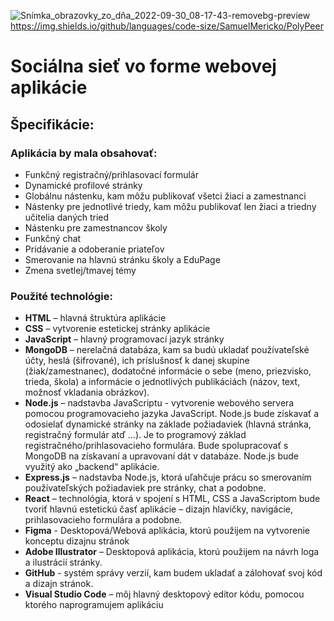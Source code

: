 ![Snímka_obrazovky_zo_dňa_2022-09-30_08-17-43-removebg-preview](https://user-images.githubusercontent.com/112657175/193205177-96602337-a3a9-41da-ae31-1eaf2e87ec17.png)
https://img.shields.io/github/languages/code-size/SamuelMericko/PolyPeer
# Sociálna sieť vo forme webovej aplikácie
## Špecifikácie:
### Aplikácia by mala obsahovať:

 - Funkčný registračný/prihlasovací formulár
 - Dynamické profilové stránky
 - Globálnu nástenku, kam môžu publikovať všetci žiaci a zamestnanci
 - Nástenky pre jednotlivé triedy, kam môžu publikovať len žiaci a
   triedny učitelia daných tried
 - Nástenku pre zamestnancov školy 
 - Funkčný chat
 - Pridávanie a odoberanie priateľov
 - Smerovanie na hlavnú stránku školy a EduPage
 - Zmena svetlej/tmavej témy

### Použité technológie:

 - **HTML** – hlavná štruktúra aplikácie
 - **CSS** – vytvorenie estetickej stránky aplikácie
 - **JavaScript** – hlavný programovací jazyk stránky
 - **MongoDB** – nerelačná databáza, kam sa budú ukladať používateľské účty, heslá (šifrované), ich príslušnosť k danej skupine
   (žiak/zamestnanec), dodatočné informácie o sebe (meno, priezvisko,
   trieda, škola) a informácie o jednotlivých publikáciách (názov, text,
   možnosť vkladania obrázkov).
 - **Node.js** – nadstavba JavaScriptu - vytvorenie webového servera pomocou programovacieho jazyka JavaScript. Node.js bude získavať a
   odosielať dynamické stránky na základe požiadaviek (hlavná stránka,
   registračný formulár atď ...). Je to programový základ
   registračného/prihlasovacieho formulára. Bude spolupracovať s MongoDB
   na získavaní a upravovaní dát v databáze. Node.js bude využitý ako
   „backend“ aplikácie.
 - **Express.js** – nadstavba Node.js, ktorá uľahčuje prácu so smerovaním používateľských požiadaviek pre stránky, chat a podobne.
 - **React** – technológia, ktorá v spojení s HTML, CSS a JavaScriptom bude tvoriť hlavnú estetickú časť aplikácie – dizajn hlavičky,
   navigácie, prihlasovacieho formulára a podobne.
 - **Figma** - Desktopová/Webová aplikácia, ktorú použijem na vytvorenie konceptu dizajnu stránok
 - **Adobe Illustrator** – Desktopová aplikácia, ktorú použijem na návrh loga a ilustrácií stránky.
 - **GitHub** - systém správy verzií, kam budem ukladať a zálohovať svoj kód a dizajn stránok.
 - **Visual Studio Code** – môj hlavný desktopový editor kódu, pomocou ktorého naprogramujem aplikáciu
